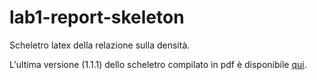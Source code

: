 # lab1-report-skeleton

Scheletro latex della relazione sulla densità.

L'ultima versione (1.1.1) dello scheletro compilato in pdf è disponibile
[qui](https://github.com/unipi-physics-labs/lab1-report-skeleton/releases/tag/1.1.1 "Link alla release").